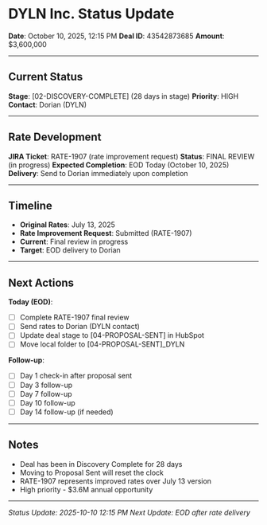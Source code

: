 # DYLN Inc. Status Update
**Date**: October 10, 2025, 12:15 PM
**Deal ID**: 43542873685
**Amount**: $3,600,000

---

## Current Status

**Stage**: [02-DISCOVERY-COMPLETE] (28 days in stage)
**Priority**: HIGH
**Contact**: Dorian (DYLN)

---

## Rate Development

**JIRA Ticket**: RATE-1907 (rate improvement request)
**Status**: FINAL REVIEW (in progress)
**Expected Completion**: EOD Today (October 10, 2025)
**Delivery**: Send to Dorian immediately upon completion

---

## Timeline

- **Original Rates**: July 13, 2025
- **Rate Improvement Request**: Submitted (RATE-1907)
- **Current**: Final review in progress
- **Target**: EOD delivery to Dorian

---

## Next Actions

**Today (EOD)**:
- [ ] Complete RATE-1907 final review
- [ ] Send rates to Dorian (DYLN contact)
- [ ] Update deal stage to [04-PROPOSAL-SENT] in HubSpot
- [ ] Move local folder to [04-PROPOSAL-SENT]_DYLN

**Follow-up**:
- [ ] Day 1 check-in after proposal sent
- [ ] Day 3 follow-up
- [ ] Day 7 follow-up
- [ ] Day 10 follow-up
- [ ] Day 14 follow-up (if needed)

---

## Notes

- Deal has been in Discovery Complete for 28 days
- Moving to Proposal Sent will reset the clock
- RATE-1907 represents improved rates over July 13 version
- High priority - $3.6M annual opportunity

---

*Status Update: 2025-10-10 12:15 PM*
*Next Update: EOD after rate delivery*

